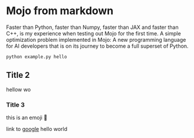 # Mojo from markdown

Faster than Python, faster than Numpy, faster than JAX and faster than C++, is my experience when testing out Mojo for the first time. A simple optimization problem implemented in Mojo: A new programming language for AI developers that is on its journey to become a full superset of Python.

```python
python example.py hello
```

## Title 2

hellow wo

### Title 3

this is an emoji :rocket:

link to [google](https://www.google.com)
hello world
